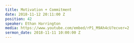 ```yaml
---
title: Motivation + Commitment
date: 2018-11-12 20:11:00 Z
position: 42
speaker: Ethan Harrington
media: https://www.youtube.com/embed/rP1_M9Ah4cU?ecver=2
sermon_date: 2018-11-11 10:00:00 Z
---
```


